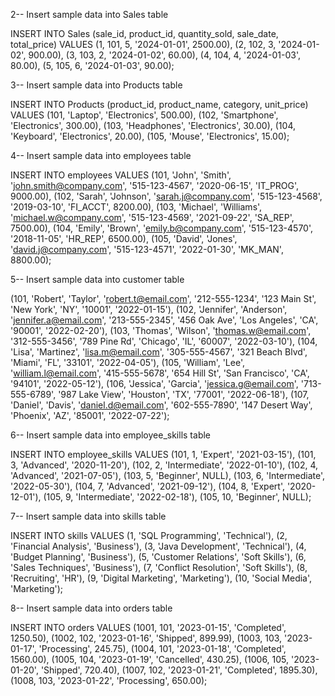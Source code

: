 2-- Insert sample data into Sales table

INSERT INTO Sales (sale_id, product_id, quantity_sold, sale_date, total_price) VALUES
(1, 101, 5, '2024-01-01', 2500.00),
(2, 102, 3, '2024-01-02', 900.00),
(3, 103, 2, '2024-01-02', 60.00),
(4, 104, 4, '2024-01-03', 80.00),
(5, 105, 6, '2024-01-03', 90.00);


3-- Insert sample data into Products table

INSERT INTO Products (product_id, product_name, category, unit_price) VALUES
(101, 'Laptop', 'Electronics', 500.00),
(102, 'Smartphone', 'Electronics', 300.00),
(103, 'Headphones', 'Electronics', 30.00),
(104, 'Keyboard', 'Electronics', 20.00),
(105, 'Mouse', 'Electronics', 15.00);

4-- Insert sample data into employees table

INSERT INTO employees VALUES 
(101, 'John', 'Smith', 'john.smith@company.com', '515-123-4567', '2020-06-15', 'IT_PROG', 9000.00),
(102, 'Sarah', 'Johnson', 'sarah.j@company.com', '515-123-4568', '2019-03-10', 'FI_ACCT', 8200.00),
(103, 'Michael', 'Williams', 'michael.w@company.com', '515-123-4569', '2021-09-22', 'SA_REP', 7500.00),
(104, 'Emily', 'Brown', 'emily.b@company.com', '515-123-4570', '2018-11-05', 'HR_REP', 6500.00),
(105, 'David', 'Jones', 'david.j@company.com', '515-123-4571', '2022-01-30', 'MK_MAN', 8800.00);


5-- Insert sample data into customer table 

(101, 'Robert', 'Taylor', 'robert.t@email.com', '212-555-1234', '123 Main St', 'New York', 'NY', '10001', '2022-01-15'),
(102, 'Jennifer', 'Anderson', 'jennifer.a@email.com', '213-555-2345', '456 Oak Ave', 'Los Angeles', 'CA', '90001', '2022-02-20'),
(103, 'Thomas', 'Wilson', 'thomas.w@email.com', '312-555-3456', '789 Pine Rd', 'Chicago', 'IL', '60007', '2022-03-10'),
(104, 'Lisa', 'Martinez', 'lisa.m@email.com', '305-555-4567', '321 Beach Blvd', 'Miami', 'FL', '33101', '2022-04-05'),
(105, 'William', 'Lee', 'william.l@email.com', '415-555-5678', '654 Hill St', 'San Francisco', 'CA', '94101', '2022-05-12'),
(106, 'Jessica', 'Garcia', 'jessica.g@email.com', '713-555-6789', '987 Lake View', 'Houston', 'TX', '77001', '2022-06-18'),
(107, 'Daniel', 'Davis', 'daniel.d@email.com', '602-555-7890', '147 Desert Way', 'Phoenix', 'AZ', '85001', '2022-07-22');


6-- Insert sample data into employee_skills table

INSERT INTO employee_skills VALUES
(101, 1, 'Expert', '2021-03-15'),
(101, 3, 'Advanced', '2020-11-20'),
(102, 2, 'Intermediate', '2022-01-10'),
(102, 4, 'Advanced', '2021-07-05'),
(103, 5, 'Beginner', NULL),
(103, 6, 'Intermediate', '2022-05-30'),
(104, 7, 'Advanced', '2021-09-12'),
(104, 8, 'Expert', '2020-12-01'),
(105, 9, 'Intermediate', '2022-02-18'),
(105, 10, 'Beginner', NULL);


7-- Insert sample data into skills table

INSERT INTO skills VALUES
(1, 'SQL Programming', 'Technical'),
(2, 'Financial Analysis', 'Business'),
(3, 'Java Development', 'Technical'),
(4, 'Budget Planning', 'Business'),
(5, 'Customer Relations', 'Soft Skills'),
(6, 'Sales Techniques', 'Business'),
(7, 'Conflict Resolution', 'Soft Skills'),
(8, 'Recruiting', 'HR'),
(9, 'Digital Marketing', 'Marketing'),
(10, 'Social Media', 'Marketing');


8-- Insert sample data into orders table

INSERT INTO orders VALUES
(1001, 101, '2023-01-15', 'Completed', 1250.50),
(1002, 102, '2023-01-16', 'Shipped', 899.99),
(1003, 103, '2023-01-17', 'Processing', 245.75),
(1004, 101, '2023-01-18', 'Completed', 1560.00),
(1005, 104, '2023-01-19', 'Cancelled', 430.25),
(1006, 105, '2023-01-20', 'Shipped', 720.40),
(1007, 102, '2023-01-21', 'Completed', 1895.30),
(1008, 103, '2023-01-22', 'Processing', 650.00);


